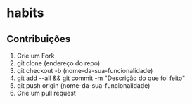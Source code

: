 # habits

## Contribuições

1. Crie um Fork
2. git clone (endereço do repo)
3. git checkout -b (nome-da-sua-funcionalidade)
4. git add --all && git commit -m "Descrição do que foi feito"
5. git push origin (nome-da-sua-funcionalidade)
6. Crie um pull request
